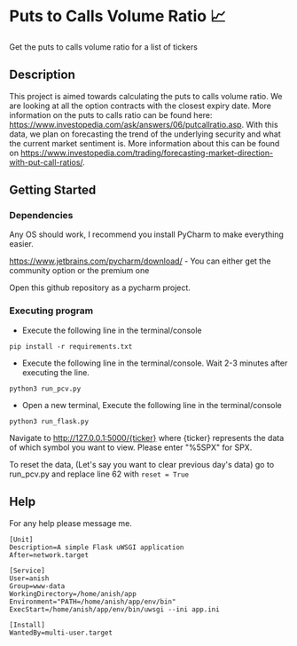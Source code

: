 # Puts to Calls Volume Ratio :chart_with_upwards_trend:

Get the puts to calls volume ratio for a list of tickers

## Description

This project is aimed towards calculating the puts to calls volume ratio. We are looking at all the option contracts with the closest expiry date. More information on the puts to calls ratio can be found here: https://www.investopedia.com/ask/answers/06/putcallratio.asp. With this data, we plan on forecasting the trend of the underlying security and what the current market sentiment is. More information about this can be found on https://www.investopedia.com/trading/forecasting-market-direction-with-put-call-ratios/. 

## Getting Started

### Dependencies
Any OS should work, I recommend you install PyCharm to make everything easier. 

https://www.jetbrains.com/pycharm/download/ - You can either get the community option or the premium one

Open this github repository as a pycharm project. 

### Executing program

* Execute the following line in the terminal/console
```
pip install -r requirements.txt
```

* Execute the following line in the terminal/console. Wait 2-3 minutes after executing the line. 
```
python3 run_pcv.py
```
* Open a new terminal, Execute the following line in the terminal/console
```
python3 run_flask.py
```

Navigate to http://127.0.0.1:5000/{ticker} where {ticker} represents the data of which symbol you want to view. Please enter "%5SPX" for SPX. 

To reset the data, (Let's say you want to clear previous day's data) go to run_pcv.py and replace line 62 with ```reset = True```

## Help

For any help please message me. 

```
[Unit]
Description=A simple Flask uWSGI application
After=network.target

[Service]
User=anish
Group=www-data
WorkingDirectory=/home/anish/app
Environment="PATH=/home/anish/app/env/bin"
ExecStart=/home/anish/app/env/bin/uwsgi --ini app.ini

[Install]
WantedBy=multi-user.target
```
